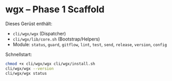 # wgx – Phase 1 Scaffold

Dieses Gerüst enthält:
- `cli/wgx/wgx` (Dispatcher)
- `cli/wgx/lib/core.sh` (Bootstrap/Helpers)
- Module: `status`, `guard`, `gitflow`, `lint`, `test`, `send`, `release`, `version`, `config`

Schnellstart:
```bash
chmod +x cli/wgx/wgx cli/wgx/install.sh
cli/wgx/wgx --version
cli/wgx/wgx status
```
